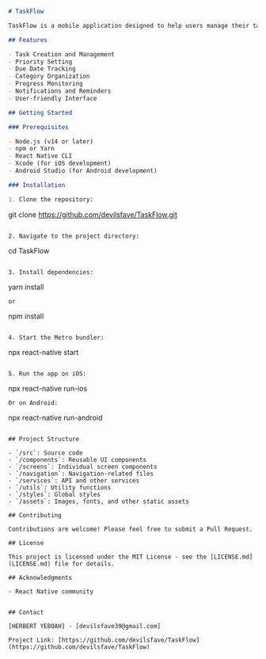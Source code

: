 
```markdown
# TaskFlow

TaskFlow is a mobile application designed to help users manage their tasks and improve productivity. Built with React Native, this app offers a seamless experience across both iOS and Android platforms.

## Features

- Task Creation and Management
- Priority Setting
- Due Date Tracking
- Category Organization
- Progress Monitoring
- Notifications and Reminders
- User-friendly Interface

## Getting Started

### Prerequisites

- Node.js (v14 or later)
- npm or Yarn
- React Native CLI
- Xcode (for iOS development)
- Android Studio (for Android development)

### Installation

1. Clone the repository:
   ```
   git clone https://github.com/devilsfave/TaskFlow.git
   ```

2. Navigate to the project directory:
   ```
   cd TaskFlow
   ```

3. Install dependencies:
   ```
   yarn install
   ```
   or
   ```
   npm install
   ```

4. Start the Metro bundler:
   ```
   npx react-native start
   ```

5. Run the app on iOS:
   ```
   npx react-native run-ios
   ```
   Or on Android:
   ```
   npx react-native run-android
   ```

## Project Structure

- `/src`: Source code
  - `/components`: Reusable UI components
  - `/screens`: Individual screen components
  - `/navigation`: Navigation-related files
  - `/services`: API and other services
  - `/utils`: Utility functions
  - `/styles`: Global styles
- `/assets`: Images, fonts, and other static assets

## Contributing

Contributions are welcome! Please feel free to submit a Pull Request.

## License

This project is licensed under the MIT License - see the [LICENSE.md](LICENSE.md) file for details.

## Acknowledgments

- React Native community


## Contact

[HERBERT YEBOAH] - [devilsfave39@gmail.com]

Project Link: [https://github.com/devilsfave/TaskFlow](https://github.com/devilsfave/TaskFlow)
```
